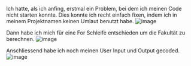 Ich hatte, als ich anfing, erstmal ein Problem, bei dem ich meinen Code nicht starten konnte. Dies konnte ich recht einfach fixen, indem ich in meinem Projektnamen keinen Umlaut benutzt habe.
![image](https://github.com/user-attachments/assets/2a8ecf35-5966-4ab1-afb6-68d42ae00549)

Dann habe ich mich für eine For Schleife entschieden um die Fakultät zu berechnen.
![image](https://github.com/user-attachments/assets/3ce8d6d7-e883-48f1-acfb-bc0c4cf4caf8)

Anschliessend habe ich noch meinen User Input und Output gecoded.
![image](https://github.com/user-attachments/assets/021b6ee7-23ac-4172-b97d-129e91a8f59b)
